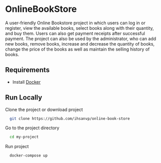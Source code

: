 
# OnlineBookStore

A user-friendly Online Bookstore project in which users can log in or register, view the available books, select books along with their quantity, and buy them. Users can also get payment receipts after successful payment. The project can also be used by the administrator, who can add new books, remove books, increase and decrease the quantity of books, change the price of the books as well as maintain the selling history of books.




## Requirements

- Install [Docker](https://www.docker.com/products/docker-desktop/)
## Run Locally

Clone the project or download project

```bash
  git clone https://github.com/ihsanvp/online-book-store
```

Go to the project directory

```bash
  cd my-project
```

Run project

```bash
  docker-compose up
```


